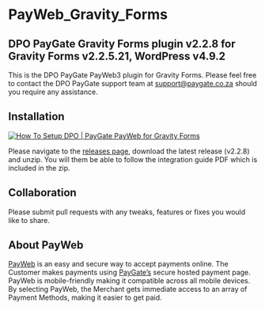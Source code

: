 # PayWeb_Gravity_Forms
## DPO PayGate Gravity Forms plugin v2.2.8 for Gravity Forms v2.2.5.21, WordPress v4.9.2

This is the DPO PayGate PayWeb3 plugin for Gravity Forms. Please feel free to contact the DPO PayGate support team at support@paygate.co.za should you require any assistance.

## Installation
[![How To Setup DPO | PayGate PayWeb for Gravity Forms](https://www.appinlet.com/wp-content/uploads/2018/09/Gravity-Forms-Integration.jpg)](https://www.youtube.com/watch?v=r5nx1EfyOlo "How To Setup DPO | PayGate PayWeb for Gravity Forms")

Please navigate to the [releases page](https://github.com/PayGate/PayWeb_Gravity_Forms/releases), download the latest release (v2.2.8) and unzip. You will them be able to follow the integration guide PDF which is included in the zip.

## Collaboration

Please submit pull requests with any tweaks, features or fixes you would like to share.

## About PayWeb

[PayWeb](https://www.paygate.co.za/paygate-products/payweb/) is an easy and secure way to accept payments online. The Customer makes payments using [PayGate’s](https://www.paygate.co.za/) secure hosted payment page. PayWeb is mobile-friendly making it compatible across all mobile devices. By selecting PayWeb, the Merchant gets immediate access to an array of Payment Methods, making it easier to get paid.
